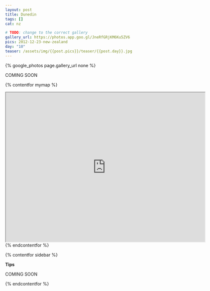 ```yaml
---
layout: post
title: Dunedin
tags: []
cat: nz

# TODO: change to the correct gallery
gallery_url: https://photos.app.goo.gl/JneRfGRjKM6Ku5ZV6
pics: 2012-12-23-new-zealand
day: "10"
teaser: /assets/img/{{post.pics}}/teaser/{{post.day}}.jpg
---
```


{% google_photos page.gallery_url none %}

COMING SOON


{% contentfor mymap %}
<iframe src="https://www.google.com/maps/d/embed?mid=1VLfF6ac0-F2ST9gvjk4hYrTYbQY&ehbc=2E312F" width="640" height="480"></iframe>
{% endcontentfor %}

{% contentfor sidebar %}

**Tips**  

COMING SOON

{% endcontentfor %}